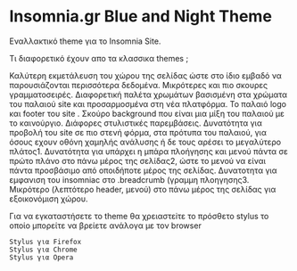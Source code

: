 # Insomnia.gr Blue and Night Theme
 Εναλλακτικό theme για το Insomnia Site.

Τι διαφορετικό έχουν απο τα κλασσικα themes ;

Καλύτερη εκμετάλευση του χώρου της σελίδας ώστε στο ίδιο εμβαδό να παρουσιάζονται περισσότερα δεδομένα.
Μικρότερες και πιο σκουρες γραμματοσειρές.
Διαφορετική παλέτα χρωμάτων βασισμένη στα χρώματα του παλαιού site και προσαρμοσμένα στη νέα πλατφόρμα.
Το παλαιό logo και footer του site .
Σκούρο background που είναι μια μίξη του παλαιού με το καινούργιο.
Διάφορες στυλιστικές παρεμβάσεις.
Δυνατότητα για προβολή του site σε πιο στενή φόρμα, στα πρότυπα του παλαιού, για όσους εχουν οθόνη χαμηλής ανάλυσης ή δε τους αρέσει το μεγαλύτερο πλάτος1.
Δυνατότητα για υπάρχει η μπάρα πλοήγησης και μενού πάντα σε πρώτο πλάνο στο πάνω μέρος της σελίδας2, ώστε το μενού να είναι πάντα προσβάσιμο από οποιδήποτε μέρος της σελίδας.
Δυνατοτητα για εμφανιση του insomniac στο .breadcrumb (γραμμη πλοηγησης3.
Μικρότερο (λεπτότερο header, μενού) στο πάνω μέρος της σελίδας για εξοικονόμιση χώρου.

Για να εγκαταστήσετε το theme θα χρειαστεiτε το πρόσθετο stylus το οποίο μπορείτε να βρείετε ανάλογα με τον browser

    Stylus για Firefox
    Stylus για Chrome
    Stylus για Opera
